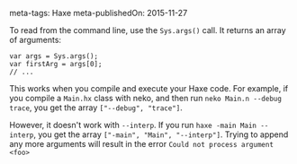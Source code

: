 meta-tags: Haxe
meta-publishedOn: 2015-11-27

To read from the command line, use the `Sys.args()` call. It returns an array of arguments:

```
var args = Sys.args();
var firstArg = args[0];
// ...
```

This works when you compile and execute your Haxe code. For example, if you compile a `Main.hx` class with neko, and then run `neko Main.n --debug trace`, you get the array `["--debug", "trace"]`.

However, it doesn't work with `--interp`. If you run `haxe -main Main --interp`, you get the array `["-main", "Main", "--interp"]`. Trying to append any more arguments will result in the error `Could not process argument <foo>`
